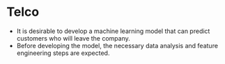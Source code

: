 # Telco
- It is desirable to develop a machine learning model that can predict customers who will leave the company.
- Before developing the model, the necessary data analysis and feature engineering steps are expected.
